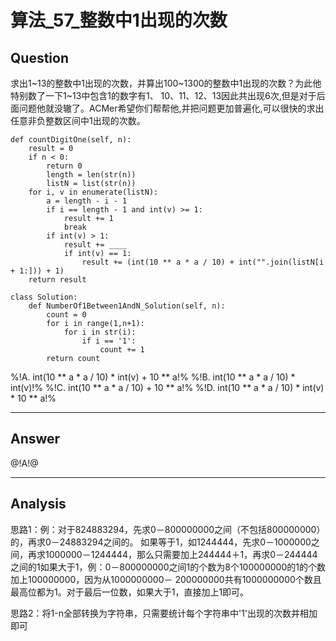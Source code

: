 # 算法_57_整数中1出现的次数

## Question
求出1~13的整数中1出现的次数，并算出100~1300的整数中1出现的次数？为此他特别数了一下1~13中包含1的数字有1、 10、11、12、13因此共出现6次,但是对于后面问题他就没辙了。ACMer希望你们帮帮他,并把问题更加普遍化,可以很快的求出 任意非负整数区间中1出现的次数。

```
def countDigitOne(self, n):
    result = 0
    if n < 0:
        return 0
        length = len(str(n))
        listN = list(str(n))
    for i, v in enumerate(listN):
        a = length - i - 1  
        if i == length - 1 and int(v) >= 1:
            result += 1
            break
        if int(v) > 1:
            result += ____
            if int(v) == 1:
                result += (int(10 ** a * a / 10) + int("".join(listN[i + 1:])) + 1)
    return result

class Solution:
    def NumberOf1Between1AndN_Solution(self, n):
        count = 0
        for i in range(1,n+1):
            for i in str(i):
                if i == '1':
                    count += 1
        return count
```
%!A. int(10 ** a * a / 10) * int(v) + 10 ** a!%
%!B. int(10 ** a * a / 10) * int(v)!%
%!C. int(10 ** a * a / 10)  + 10 ** a!%
%!D. int(10 ** a * a / 10) * int(v) * 10 ** a!%

------

## Answer

@!A!@

------
## Analysis
思路1：例：对于824883294，先求0－800000000之间（不包括800000000）的，再求0－24883294之间的。 如果等于1，如1244444，先求0－1000000之间，再求1000000－1244444，那么只需要加上244444＋1，再求0－244444 之间的1如果大于1，例：0－800000000之间1的个数为8个100000000的1的个数加上100000000，因为从1000000000－ 200000000共有1000000000个数且最高位都为1。对于最后一位数，如果大于1，直接加上1即可。

思路2：将1-n全部转换为字符串，只需要统计每个字符串中'1'出现的次数并相加即可